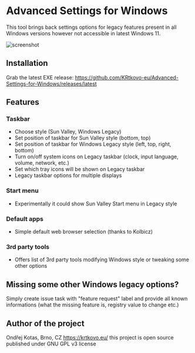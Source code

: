 # Advanced Settings for Windows
This tool brings back settings options for legacy features present in all Windows versions however not accessible in latest Windows 11.

![screenshot](https://user-images.githubusercontent.com/6234196/136680108-2cd5e5e1-448e-479b-b861-f6e7d1c54f96.png)

## Installation
Grab the latest EXE release: https://github.com/KRtkovo-eu/Advanced-Settings-for-Windows/releases/latest

## Features
### Taskbar
- Choose style (Sun Valley, Windows Legacy)
- Set position of taskbar for Sun Valley style (bottom, top)
- Set position of taskbar for Windows Legacy style (left, top, right, bottom)
- Turn on/off system icons on Legacy taskbar (clock, input language, volume, network, etc.)
- Set which tray icons will be shown on Legacy taskbar
- Legacy taskbar options for multiple displays

### Start menu
- Experimentally it could show Sun Valley Start menu in Legacy style

### Default apps
- Simple default web browser selection (thanks to Kolbicz)

### 3rd party tools
- Offers list of 3rd party tools modifying Windows style or tweaking some other options

## Missing some other Windows legacy options?
Simply create issue task with "feature request" label and provide all known informations (what the missing feature is, registry value to change etc.)


## Author of the project
Ondřej Kotas, Brno, CZ
https://krtkovo.eu/
this project is open source published under GNU GPL v3 license
